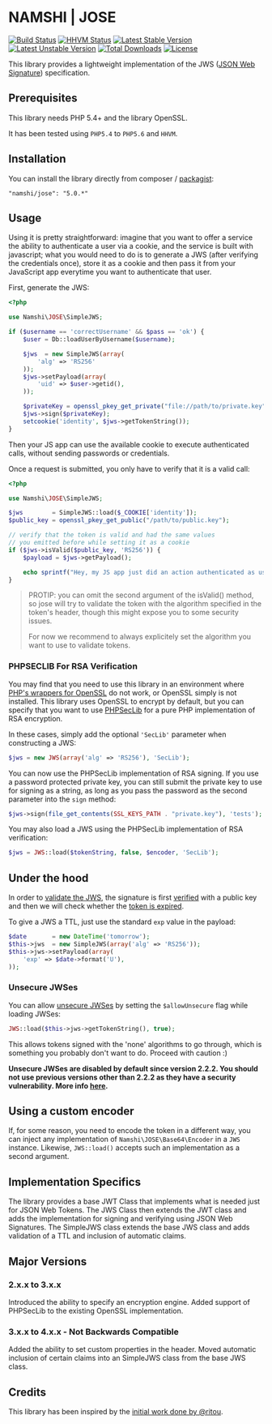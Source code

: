 # NAMSHI | JOSE

[![Build Status](https://travis-ci.org/namshi/jose.png?branch=master)](https://travis-ci.org/namshi/jose)
[![HHVM Status](http://hhvm.h4cc.de/badge/namshi/jose.png)](http://hhvm.h4cc.de/package/namshi/jose)
[![Latest Stable Version](https://poser.pugx.org/namshi/jose/v/stable)](https://packagist.org/packages/namshi/jose)
[![Latest Unstable Version](https://poser.pugx.org/namshi/jose/v/unstable)](https://packagist.org/packages/namshi/jose)
[![Total Downloads](https://poser.pugx.org/namshi/jose/downloads)](https://packagist.org/packages/namshi/jose)
[![License](https://poser.pugx.org/namshi/jose/license)](https://packagist.org/packages/namshi/jose)

This library provides a lightweight
implementation of the JWS
([JSON Web Signature](http://tools.ietf.org/html/draft-jones-json-web-signature-04)) specification.

## Prerequisites

This library needs PHP 5.4+ and the library OpenSSL.

It has been tested using `PHP5.4` to `PHP5.6` and `HHVM`.


## Installation

You can install the library directly from
composer / [packagist](https://packagist.org/packages/namshi/jose):

```
"namshi/jose": "5.0.*"
```

## Usage

Using it is pretty straightforward:
imagine that you want to offer a service
the ability to authenticate a user via
a cookie, and the service is built with
javascript; what you would need to do is
to generate a JWS (after verifying the
credentials once), store it as a cookie
and then pass it from your JavaScript app
everytime you want to authenticate that
user.

First, generate the JWS:

``` php
<?php

use Namshi\JOSE\SimpleJWS;

if ($username == 'correctUsername' && $pass == 'ok') {
	$user = Db::loadUserByUsername($username);

	$jws  = new SimpleJWS(array(
		'alg' => 'RS256'
	));
	$jws->setPayload(array(
		'uid' => $user->getid(),
	));

    $privateKey = openssl_pkey_get_private("file://path/to/private.key", self::SSL_KEY_PASSPHRASE);
    $jws->sign($privateKey);
    setcookie('identity', $jws->getTokenString());
}
```

Then your JS app can use the available cookie to execute
authenticated calls, without sending passwords or credentials.

Once a request is submitted, you only have to verify that it
is a valid call:

``` php
<?php

use Namshi\JOSE\SimpleJWS;

$jws        = SimpleJWS::load($_COOKIE['identity']);
$public_key = openssl_pkey_get_public("/path/to/public.key");

// verify that the token is valid and had the same values
// you emitted before while setting it as a cookie
if ($jws->isValid($public_key, 'RS256')) {
	$payload = $jws->getPayload();

	echo sprintf("Hey, my JS app just did an action authenticated as user #%s", $payload['id']);
}
```

> PROTIP: you can omit the second argument of the isValid() method, so jose will try to validate the token with the algorithm specified in the token's header, though this might expose you to some security issues.
>
> For now we recommend to always explicitely set the algorithm you want to use to validate tokens.

### PHPSECLIB For RSA Verification

You may find that you need to use this library in an environment where 
[PHP's wrappers for OpenSSL](http://php.net/manual/en/ref.openssl.php) 
do not work, or OpenSSL simply is not installed.  This library uses
OpenSSL to encrypt by default, but you can specify that you want to use [PHPSecLib](http://phpseclib.sourceforge.net/) for a pure PHP 
implementation of RSA encryption.  

In these cases, simply add the optional `'SecLib'` parameter when
constructing a JWS:

```php
$jws = new JWS(array('alg' => 'RS256'), 'SecLib');
```

You can now use the PHPSecLib implementation of RSA signing.  If you use
a password protected private key, you can still submit the private key 
to use for signing as a string, as long as you pass the password as the
second parameter into the `sign` method:

```php
$jws->sign(file_get_contents(SSL_KEYS_PATH . "private.key"), 'tests');
```

You may also load a JWS using the PHPSecLib implementation of RSA verification:

```php
$jws = JWS::load($tokenString, false, $encoder, 'SecLib');
```

## Under the hood

In order to [validate the JWS](https://github.com/namshi/jose/blob/master/src/Namshi/JOSE/SimpleJWS.php#L43),
the signature is first [verified](https://github.com/namshi/jose/blob/master/src/Namshi/JOSE/JWS.php#L113)
with a public key and then we will check whether the [token is expired](https://github.com/namshi/jose/blob/master/src/Namshi/JOSE/SimpleJWS.php#L55).

To give a JWS a TTL, just use the standard `exp` value in the payload:

``` php
$date    	= new DateTime('tomorrow');
$this->jws  = new SimpleJWS(array('alg' => 'RS256'));
$this->jws->setPayload(array(
	'exp' => $date->format('U'),
));
```

### Unsecure JWSes

You can allow [unsecure JWSes](https://tools.ietf.org/html/draft-ietf-jose-json-web-algorithms-40#page-12)
by setting the `$allowUnsecure` flag while loading JWSes:

``` php
JWS::load($this->jws->getTokenString(), true);
```

This allows tokens signed with the 'none' algorithms to go through, which is something
you probably don't want to do. Proceed with caution :)

**Unsecure JWSes are disabled by default since version 2.2.2. You should **not**
use previous versions other than 2.2.2 as they have a security
vulnerability. More info [here](http://tech.namshi.com/blog/2015/02/19/update-your-namshi-slash-jose-installations-as-a-security-vulnerability-was-found/).**

## Using a custom encoder

If, for some reason, you need to encode the token in a different way, you can
inject any implementation of `Namshi\JOSE\Base64\Encoder` in a `JWS` instance.
Likewise, `JWS::load()` accepts such an implementation as a second argument.

## Implementation Specifics

The library provides a base JWT Class that implements what is needed just for JSON Web Tokens. The JWS Class then extends
the JWT class and adds the implementation for signing and verifying using JSON Web Signatures. The SimpleJWS class extends
the base JWS class and adds validation of a TTL and inclusion of automatic claims.

## Major Versions

### 2.x.x to 3.x.x

Introduced the ability to specify an encryption engine. Added support of PHPSecLib to the existing OpenSSL implementation.

### 3.x.x to 4.x.x - Not Backwards Compatible

Added the ability to set custom properties in the header. Moved automatic inclusion of certain claims into an SimpleJWS class from the base JWS class.

## Credits

This library has been inspired by the
[initial work done by @ritou](https://github.com/ritou/php-Akita_JOSE).
